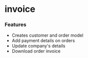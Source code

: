 # invoice
<h3>Features</h3>
<ul>
<li>Creates customer and order model</li>
<li>Add payment details on orders</li>
<li>Update company's details</li>
<li>Download order invoice</li>
</ul>

